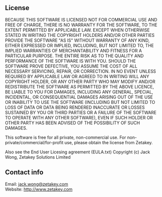 License
-------
BECAUSE THIS SOFTWARE IS LICENSED NOT FOR COMMERCIAL USE AND FREE OF CHARGE,
THERE IS NO WARRANTY FOR THE SOFTWARE, TO THE EXTENT PERMITTED BY APPLICABLE
LAW. EXCEPT WHEN OTHERWISE STATED IN WRITING THE COPYRIGHT HOLDERS AND/OR OTHER
PARTIES PROVIDE THE SOFTWARE "AS IS" WITHOUT WARRANTY OF ANY KIND, EITHER
EXPRESSED OR IMPLIED, INCLUDING, BUT NOT LIMITED TO, THE IMPLIED WARRANTIES OF
MERCHANTABILITY AND FITNESS FOR A PARTICULAR PURPOSE. THE ENTIRE RISK AS TO THE
QUALITY AND PERFORMANCE OF THE SOFTWARE IS WITH YOU. SHOULD THE SOFTWARE PROVE
DEFECTIVE, YOU ASSUME THE COST OF ALL NECESSARY SERVICING, REPAIR, OR
CORRECTION.
IN NO EVENT UNLESS REQUIRED BY APPLICABLE LAW OR AGREED TO IN WRITING WILL
ANY COPYRIGHT HOLDER, OR ANY OTHER PARTY WHO MAY MODIFY AND/OR REDISTRIBUTE
THE SOFTWARE AS PERMITTED BY THE ABOVE LICENCE, BE LIABLE TO YOU FOR DAMAGES,
INCLUDING ANY GENERAL, SPECIAL, INCIDENTAL, OR CONSEQUENTIAL DAMAGES ARISING
OUT OF THE USE OR INABILITY TO USE THE SOFTWARE (INCLUDING BUT NOT LIMITED TO
LOSS OF DATA OR DATA BEING RENDERED INACCURATE OR LOSSES SUSTAINED BY YOU OR
THIRD PARTIES OR A FAILURE OF THE SOFTWARE TO OPERATE WITH ANY OTHER SOFTWARE),
EVEN IF SUCH HOLDER OR OTHER PARTY HAS BEEN ADVISED OF THE POSSIBILITY OF SUCH
DAMAGES.

This software is free for all private, non-commercial use.
For non-private/commercial/for-profit use, please obtain the license from
Zetakey.

Also see the End User Licesing agreement (EULA.txt)
Copyright (c) Jack Wong, Zetakey Solutions Limited

Contact info
------------
Email: jack.wong@zetakey.com  
Website: http://www.zetakey.com  
